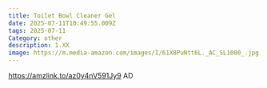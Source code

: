 ```yaml
---
title: Toilet Bowl Cleaner Gel
date: 2025-07-11T10:49:55.009Z
tags: 2025-07-11
Category: other
description: 1.XX
image: https://m.media-amazon.com/images/I/61X8PuNtt6L._AC_SL1000_.jpg
---
```

https://amzlink.to/az0y4nV591Jy9   AD